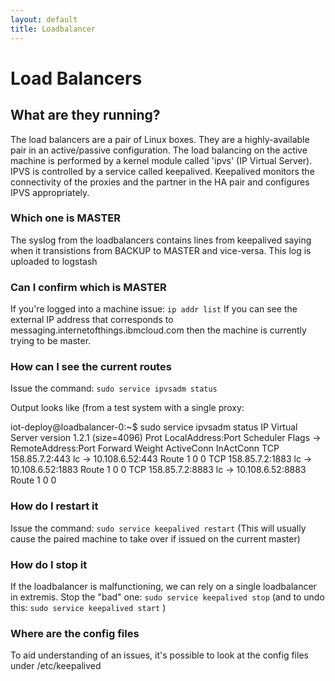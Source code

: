 ```yaml
---
layout: default
title: Loadbalancer
---
```

# Load Balancers #

## What are they running? ##
The load balancers are a pair of Linux boxes. They are a highly-available pair in an active/passive 
configuration. The load balancing on the active machine is performed by a kernel module called 'ipvs' 
(IP Virtual Server). IPVS is controlled by a service called keepalived. Keepalived monitors the connectivity 
of the proxies and the partner in the HA pair and configures IPVS appropriately.

### Which one is MASTER ###
The syslog from the loadbalancers contains lines from keepalived saying when it transistions from BACKUP to 
MASTER and vice-versa. This log is uploaded to logstash

### Can I confirm which is MASTER ###
If you're logged into a machine issue:
`ip addr list`
If you can see the external IP address that corresponds to messaging.internetofthings.ibmcloud.com then the 
machine is currently trying to be master.

### How can I see the current routes ###
Issue the command:
`sudo service ipvsadm status`

Output looks like (from a test system with a single proxy:

iot-deploy@loadbalancer-0:~$ sudo service ipvsadm status
IP Virtual Server version 1.2.1 (size=4096)
Prot LocalAddress:Port Scheduler Flags
  -> RemoteAddress:Port           Forward Weight ActiveConn InActConn
TCP  158.85.7.2:443 lc
  -> 10.108.6.52:443              Route   1      0          0
TCP  158.85.7.2:1883 lc
  -> 10.108.6.52:1883             Route   1      0          0
TCP  158.85.7.2:8883 lc
  -> 10.108.6.52:8883             Route   1      0          0

### How do I restart it ###
Issue the command:
`sudo service keepalived restart`
(This will usually cause the paired machine to take over if issued on the current master)

### How do I stop it ###
If the loadbalancer is malfunctioning, we can rely on a single loadbalancer in extremis. Stop the "bad" one:
`sudo service keepalived stop`
(and to undo this: `sudo service keepalived start` )

### Where are the config files ###
To aid understanding of an issues, it's possible to look at the config files under /etc/keepalived


